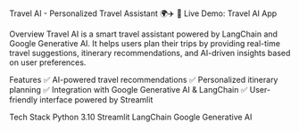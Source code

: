 Travel AI - Personalized Travel Assistant 🌍✈️
🚀 Live Demo: Travel AI App

Overview
Travel AI is a smart travel assistant powered by LangChain and Google Generative AI. It helps users plan their trips by providing real-time travel suggestions, itinerary recommendations, and AI-driven insights based on user preferences.

Features
✅ AI-powered travel recommendations
✅ Personalized itinerary planning
✅ Integration with Google Generative AI & LangChain
✅ User-friendly interface powered by Streamlit

Tech Stack
Python 3.10
Streamlit
LangChain
Google Generative AI
